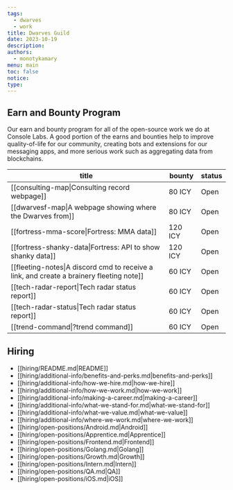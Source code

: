 ```yaml
---
tags:
  - dwarves
  - work
title: Dwarves Guild
date: 2023-10-19
description: 
authors:
  - monotykamary
menu: main
toc: false
notice: 
type:
---
```

## Earn and Bounty Program

Our earn and bounty program for all of the open-source work we do at Console Labs. A good portion of the earns and bounties help to improve quality-of-life for our community, creating bots and extensions for our messaging apps, and more serious work such as aggregating data from blockchains.

| title                                                                                    | bounty  | status |
| ---------------------------------------------------------------------------------------- | ------- | ------ |
| [[consulting-map\|Consulting record webpage]]                                            | 80 ICY  | Open   |
| [[dwarvesf-map\|A webpage showing where the Dwarves from]]                               | 80 ICY  | Open   |
| [[fortress-mma-score\|Fortress: MMA data]]                                               | 120 ICY | Open   |
| [[fortress-shanky-data\|Fortress: API to show shanky data]]                              | 120 ICY | Open   |
| [[fleeting-notes\|A discord cmd to receive a link, and create a brainery fleeting note]] | 60 ICY  | Open   |
| [[tech-radar-report\|Tech radar status report]]                                          | 60 ICY  | Open   |
| [[tech-radar-status\|Tech radar status report]]                                          | 60 ICY  | Open   |
| [[trend-command\|?trend command]]                                                        | 60 ICY  | Open   |
## Hiring

- [[hiring/README.md|README]]
- [[hiring/additional-info/benefits-and-perks.md|benefits-and-perks]]
- [[hiring/additional-info/how-we-hire.md|how-we-hire]]
- [[hiring/additional-info/how-we-work.md|how-we-work]]
- [[hiring/additional-info/making-a-career.md|making-a-career]]
- [[hiring/additional-info/what-we-stand-for.md|what-we-stand-for]]
- [[hiring/additional-info/what-we-value.md|what-we-value]]
- [[hiring/additional-info/where-we-work.md|where-we-work]]
- [[hiring/open-positions/Android.md|Android]]
- [[hiring/open-positions/Apprentice.md|Apprentice]]
- [[hiring/open-positions/Frontend.md|Frontend]]
- [[hiring/open-positions/Golang.md|Golang]]
- [[hiring/open-positions/Growth.md|Growth]]
- [[hiring/open-positions/Intern.md|Intern]]
- [[hiring/open-positions/QA.md|QA]]
- [[hiring/open-positions/iOS.md|iOS]]
